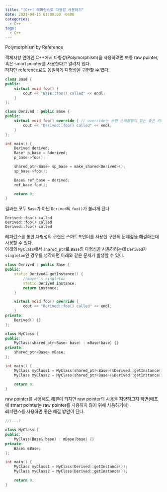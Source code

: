 ```yaml
---
title: "[C++] 레퍼런스로 다형성 사용하기"
date: 2021-04-15 01:00:00 -0400
categories:
  - C++
tags:
  - C++
---
```

Polymorphism by Reference

객체지향 언어인 C++에서 다형성(Polymorphism)을 사용하려면 보통 raw pointer, 혹은 smart pointer를 사용한다고 알려져 있다.  
하지만 reference로도 동일하게 다형성을 구현할 수 있다.

```cpp
class Base {
public:
    virtual void foo() {
        cout << "Base::foo() called" << endl;
    }
};

class Derived : public Base {
public:
    virtual void foo() override { // override는 쓰면 손해볼일이 없는 좋은 키워드다
        cout << "Derived::foo() called" << endl;
    }
};

int main() {
    Derived derived;
    Base* p_base = &derived;
    p_base->foo();

    shared_ptr<Base> sp_base = make_shared<Derived>();
    sp_base->foo();

    Base& ref_base = derived;
    ref_base.foo();

    return 0;
}
```
결과는 모두 `Base`가 아닌 `Derived`의 `foo()`가 불리게 된다
```
Derived::foo() called
Derived::foo() called
Derived::foo() called
```

레퍼런스를 통한 다형성의 구현은 스마트포인터를 사용한 구현의 문제점을 해결하는데 사용할 수 있다.  
아래의 `MyClass`에서 `shared_ptr`로 `Base`의 다형성을 사용하려는데 `Derived`가 `singleton`인 경우를 생각하면 아래와 같은 문제가 발생할 수 있다.
```cpp
class Derived : public Base {
public:
    static Derived& getInstance() {
        //mayer's singleton
        static Derived instance;
        return instance;
    }

    virtual void foo() override {
        cout << "Derived::foo() called" << endl;
    }
private:
    Derived() {}
};

class MyClass {
public:
    MyClass(shared_ptr<Base> base) : mBase(base) {}
private:
    shared_ptr<Base> mBase;
};

int main() {
    MyClass myClass1 = MyClass(shared_ptr<Base>(&Derived::getInstance())); // Do not! 종료시 Derived singleton객체를 파괴하려 한다
    MyClass myClass2 = MyClass(shared_ptr<Base>(&Derived::getInstance())); // Do not! Derived singleton객체의 control block이 중복 생성된다

    return 0;
}
```

raw pointer를 사용해도 해결이 되지만 raw pointer의 사용을 지양하고자 하면(애초에 smart pointer는 raw pointer를 사용하지 않기 위해 사용하기에)  
레퍼런스를 사용하면 좋은 해결 방안이 된다.
```cpp
//(...)

class MyClass {
public:
    MyClass(Base& base) : mBase(base) {}
private:
    Base& mBase;
};

int main() {
    MyClass myClass1 = MyClass(Derived::getInstance());
    MyClass myClass2 = MyClass(Derived::getInstance());

    return 0;
}
```
